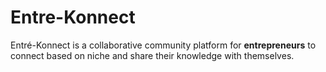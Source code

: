 # Entre-Konnect
Entré-Konnect is a collaborative community platform for **entrepreneurs** to connect based on niche and share their knowledge with themselves.